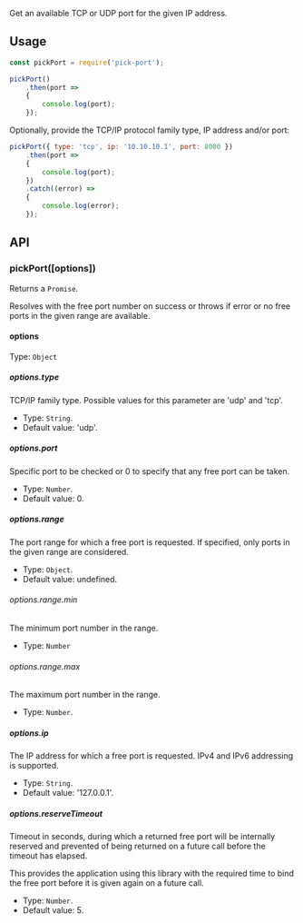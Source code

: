 
Get an available TCP or UDP port for the given IP address.


## Usage

```js
const pickPort = require('pick-port');

pickPort()
	.then(port =>
	{
		console.log(port);
	});
```

Optionally, provide the TCP/IP protocol family type, IP address and/or port:

```js
pickPort({ type: 'tcp', ip: '10.10.10.1', port: 8000 })
	.then(port =>
	{
		console.log(port);
	})
	.catch((error) =>
	{
		console.log(error);
	});
```


## API

### pickPort([options])

Returns a `Promise`.

Resolves with the free port number on success or throws if error or no free ports in the given range are available.

#### options

Type: `Object`

##### options.type

TCP/IP family type. Possible values for this parameter are 'udp' and 'tcp'.

* Type: `String`.
* Default value: 'udp'.

##### options.port

Specific port to be checked or 0 to specify that any free port can be taken.

* Type: `Number`.
* Default value: 0.

##### options.range

The port range for which a free port is requested. If specified, only ports in the given range are considered.

* Type: `Object`.
* Default value: undefined.

###### options.range.min

The minimum port number in the range.

* Type: `Number`

###### options.range.max

The maximum port number in the range.

* Type: `Number`.

##### options.ip

The IP address for which a free port is requested. IPv4 and IPv6 addressing is supported.

* Type: `String`.
* Default value: '127.0.0.1'.

##### options.reserveTimeout

Timeout in seconds, during which a returned free port will be internally reserved and prevented of being returned on a future call before the timeout has elapsed.

This provides the application using this library with the required time to bind the free port before it is given again on a future call.

* Type: `Number`.
* Default value: 5.
